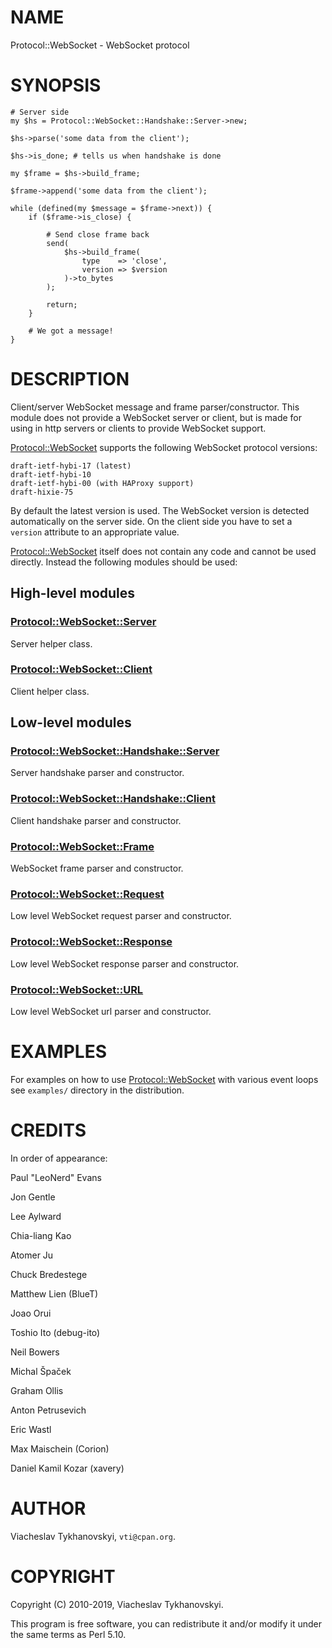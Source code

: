# NAME

Protocol::WebSocket - WebSocket protocol

# SYNOPSIS

    # Server side
    my $hs = Protocol::WebSocket::Handshake::Server->new;

    $hs->parse('some data from the client');

    $hs->is_done; # tells us when handshake is done

    my $frame = $hs->build_frame;

    $frame->append('some data from the client');

    while (defined(my $message = $frame->next)) {
        if ($frame->is_close) {

            # Send close frame back
            send(
                $hs->build_frame(
                    type    => 'close',
                    version => $version
                )->to_bytes
            );

            return;
        }

        # We got a message!
    }

# DESCRIPTION

Client/server WebSocket message and frame parser/constructor. This module does
not provide a WebSocket server or client, but is made for using in http servers
or clients to provide WebSocket support.

[Protocol::WebSocket](https://metacpan.org/pod/Protocol::WebSocket) supports the following WebSocket protocol versions:

    draft-ietf-hybi-17 (latest)
    draft-ietf-hybi-10
    draft-ietf-hybi-00 (with HAProxy support)
    draft-hixie-75

By default the latest version is used. The WebSocket version is detected
automatically on the server side. On the client side you have to set a `version`
attribute to an appropriate value.

[Protocol::WebSocket](https://metacpan.org/pod/Protocol::WebSocket) itself does not contain any code and cannot be used
directly. Instead the following modules should be used:

## High-level modules

### [Protocol::WebSocket::Server](https://metacpan.org/pod/Protocol::WebSocket::Server)

Server helper class.

### [Protocol::WebSocket::Client](https://metacpan.org/pod/Protocol::WebSocket::Client)

Client helper class.

## Low-level modules

### [Protocol::WebSocket::Handshake::Server](https://metacpan.org/pod/Protocol::WebSocket::Handshake::Server)

Server handshake parser and constructor.

### [Protocol::WebSocket::Handshake::Client](https://metacpan.org/pod/Protocol::WebSocket::Handshake::Client)

Client handshake parser and constructor.

### [Protocol::WebSocket::Frame](https://metacpan.org/pod/Protocol::WebSocket::Frame)

WebSocket frame parser and constructor.

### [Protocol::WebSocket::Request](https://metacpan.org/pod/Protocol::WebSocket::Request)

Low level WebSocket request parser and constructor.

### [Protocol::WebSocket::Response](https://metacpan.org/pod/Protocol::WebSocket::Response)

Low level WebSocket response parser and constructor.

### [Protocol::WebSocket::URL](https://metacpan.org/pod/Protocol::WebSocket::URL)

Low level WebSocket url parser and constructor.

# EXAMPLES

For examples on how to use [Protocol::WebSocket](https://metacpan.org/pod/Protocol::WebSocket) with various event loops see
`examples/` directory in the distribution.

# CREDITS

In order of appearance:

Paul "LeoNerd" Evans

Jon Gentle

Lee Aylward

Chia-liang Kao

Atomer Ju

Chuck Bredestege

Matthew Lien (BlueT)

Joao Orui

Toshio Ito (debug-ito)

Neil Bowers

Michal Špaček

Graham Ollis

Anton Petrusevich

Eric Wastl

Max Maischein (Corion)

Daniel Kamil Kozar (xavery)

# AUTHOR

Viacheslav Tykhanovskyi, `vti@cpan.org`.

# COPYRIGHT

Copyright (C) 2010-2019, Viacheslav Tykhanovskyi.

This program is free software, you can redistribute it and/or modify it under
the same terms as Perl 5.10.
